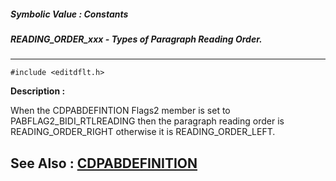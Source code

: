 ##### Symbolic Value : Constants
##### READING_ORDER_xxx - Types of Paragraph Reading Order.
---
```
#include <editdflt.h>
```
**Description :**

When the CDPABDEFINTION Flags2 member is set to PABFLAG2_BIDI_RTLREADING then 
the paragraph reading order is READING_ORDER_RIGHT otherwise it is 
READING_ORDER_LEFT.

**See Also :**
[CDPABDEFINITION](/reference/Data/CDPABDEFINITION)
---
